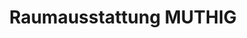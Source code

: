 ---
title: "Raumausstattung MUTHIG"
url: /bad-soden-am-taunus/raumausstattung-muthig/
shop: Möbel
---
